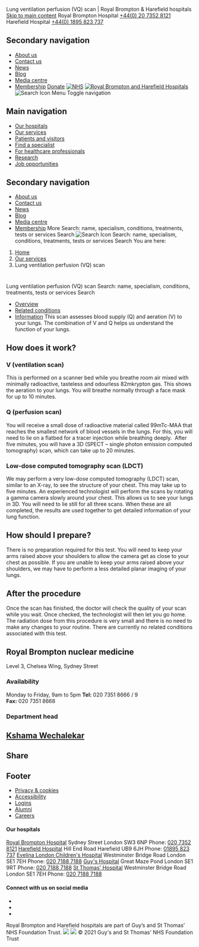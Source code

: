 
Lung ventilation perfusion (VQ) scan | Royal Brompton & Harefield hospitals
[Skip to main content](#main-content) 
Royal Brompton Hospital
[+44(0) 20 7352 8121](tel:%2B44%280%292073528121)
Harefield Hospital
[+44(0) 1895 823 737](tel:%2B44%280%291895823737)
## Secondary navigation
* [About us](/about-us)
* [Contact us](/contact)
* [News](/news)
* [Blog](/blog)
* [Media centre](/media)
* [Membership](/about-us/become-a-member)
[Donate](https://www.rbhcharity.org/Pages/Appeal/Category/our-appeals)
[![NHS](/profiles/rbht/themes/nhs/images/NHS_Guys_Logo.svg)](https://www.guysandstthomas.nhs.uk/ "Guys and St Thomas")
[![Royal Brompton and Harefield Hospitals](/profiles/rbht/themes/nhs/RBHH2.svg)](/ "Royal Brompton and Harefield Hospitals")
![Search Icon](/profiles/rbht/themes/nhs/images/icon-mag-white.svg)
Menu
Toggle navigation
## Main navigation
* [Our hospitals](/our-hospitals)
* [Our services](/our-services)
* [Patients and visitors](/patients-visitors "Patients and visitors")
* [Find a specialist](/specialists)
* [For healthcare professionals](/for-healthcare-professionals)
* [Research](/research)
* [Job opportunities](/careers)
## Secondary navigation
* [About us](/about-us)
* [Contact us](/contact)
* [News](/news)
* [Blog](/blog)
* [Media centre](/media)
* [Membership](/about-us/become-a-member)
More
Search: name, specialism, conditions, treatments, tests or services
Search
![Search Icon](/profiles/rbht/themes/nhs/images/icon-mag-white.svg)
Search: name, specialism, conditions, treatments, tests or services
Search
You are here: 
1. [Home](/)
2. [Our services](/our-services)
3. Lung ventilation perfusion (VQ) scan
# 
 Lung ventilation perfusion (VQ) scan
Search: name, specialism, conditions, treatments, tests or services
Search
 
* [Overview](#tab-a)
* [Related conditions](#tab-b)
* [Information](#tab-c)
This scan assesses blood supply (Q) and aeration (V) to your lungs. The combination of V and Q helps us understand the function of your lungs.
## How does it work?
### **V (ventilation scan)**
This is performed on a scanner bed while you breathe room air mixed with minimally radioactive, tasteless and odourless 82mkrypton gas. This shows the aeration to your lungs. You will breathe normally through a face mask for up to 10 minutes.
### **Q (perfusion scan)**
You will receive a small dose of radioactive material called 99mTc-MAA that reaches the smallest network of blood vessels in the lungs. For this, you will need to lie on a flatbed for a tracer injection while breathing deeply.  After five minutes, you will have a 3D (SPECT – single photon emission computed tomography) scan, which can take up to 20 minutes.
### **Low-dose computed tomography scan (LDCT)**
We may perform a very low-dose computed tomography (LDCT) scan, similar to an X-ray, to see the structure of your chest. This may take up to five minutes.
An experienced technologist will perform the scans by rotating a gamma camera slowly around your chest. This allows us to see your lungs in 3D. You will need to lie still for all three scans. When these are all completed, the results are used together to get detailed information of your lung function.
## How should I prepare?
There is no preparation required for this test.
You will need to keep your arms raised above your shoulders to allow the camera get as close to your chest as possible. If you are unable to keep your arms raised above your shoulders, we may have to perform a less detailed planar imaging of your lungs.
## After the procedure
Once the scan has finished, the doctor will check the quality of your scan while you wait. Once checked, the technologist will then let you go home. The radiation dose from this procedure is very small and there is no need to make any changes to your routine.
There are currently no related conditions associated with this test.
## **Royal Brompton nuclear medicine**
Level 3, Chelsea Wing, Sydney Street
### **Availability**
Monday to Friday, 9am to 5pm
**Tel:** 020 7351 8666 / 9  
**Fax:** 020 7351 8668
### **Department head**
[Kshama Wechalekar](/specialists/dr-kshama-wechalekar)
---
## Share
## Footer
* [Privacy & cookies](/privacy-policy)
* [Accessibility](/acessibility)
* [Logins](/terms)
* [Alumni](https://www.rbht.nhs.uk/about-us/royal-brompton-and-harefield-hospitals-alumni-network)
* [Careers](/careers/current-vacancies)
#### Our hospitals
[Royal Brompton Hospital](/our-hospitals/royal-brompton-hospital)
Sydney Street
London
SW3 6NP
 Phone: [020 7352 8121](tel:02073528121)
[Harefield Hospital](/our-hospitals/harefield-hospital)
Hill End Road
Harefield
UB9 6JH
 Phone: [01895 823 737](tel:01895823737)
[Evelina London Children's Hospital](https://www.evelinalondon.nhs.uk/Home.aspx)
Westminster Bridge Road
London
SE1 7EH
 Phone: [020 7188 7188](tel:02071887188)
[Guy's Hospital](https://www.guysandstthomas.nhs.uk/Home.aspx)
Great Maze Pond
London
SE1 9RT
 Phone: [020 7188 7188](tel:02071887188)
[St Thomas' Hospital](https://www.guysandstthomas.nhs.uk/Home.aspx)
Westminster Bridge Road
London
SE1 7EH
 Phone: [020 7188 7188](tel:02071887188)
#### Connect with us on social media
* 
* 
* 
Royal Brompton and Harefield hospitals are part of Guy’s and St Thomas’ NHS Foundation Trust.
[![](/profiles/rbht/themes/nhs/images/cqc-logo.png)](https://www.cqc.org.uk/provider/RT3)
[![](/profiles/rbht/themes/nhs/images/kings-health-partner.png)](https://www.kingshealthpartners.org/)
© 2021 Guy's and St Thomas' NHS Foundation Trust
